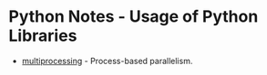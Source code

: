 # Python Notes - Usage of Python Libraries
- [multiprocessing](./multiprocessing/README.md) - Process-based parallelism.
